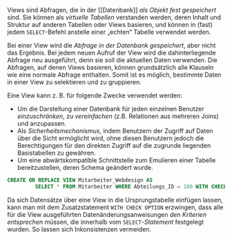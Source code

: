 Views sind Abfragen, die in der [[Datenbank]] *als Objekt fest gespeichert* sind. Sie können als *virtuelle Tabellen* verstanden werden, deren Inhalt und Struktur auf anderen Tabellen oder Views basieren, und können in (fast) jedem `SELECT`-Befehl anstelle einer „echten“ Tabelle verwendet werden.

Bei einer View wird die *Abfrage in der Datenbank gespeichert*, aber nicht das Ergebnis. Bei jedem neuen Aufruf der View wird die dahinterliegende Abfrage neu ausgeführt, denn sie soll die aktuellen Daten verwenden. Die Abfragen, auf denen Views basieren, können grundsätzlich alle Klauseln wie eine normale Abfrage enthalten. Somit ist es möglich, bestimmte Daten in einer View zu selektieren und zu gruppieren.

Eine View kann z. B. für folgende Zwecke verwendet werden:
- Um die Darstellung einer Datenbank für jeden einzelnen Benutzer *einzuschränken*, zu *vereinfachen* (z.B. Relationen aus mehreren Joins) und anzupassen.
- Als *Sicherheitsmechanismus*, indem Benutzern der Zugriff auf Daten über die Sicht ermöglicht wird, ohne diesen Benutzern jedoch die Berechtigungen für den direkten Zugriff auf die zugrunde liegenden Basistabellen zu gewähren.
- Um eine abwärtskompatible Schnittstelle zum Emulieren einer Tabelle bereitzustellen, deren Schema geändert wurde.

``` sql
CREATE OR REPLACE VIEW Mitarbeiter_Webdesign AS
         SELECT * FROM Mitarbeiter WHERE Abteilungs_ID = 100 WITH CHECK OPTION;
```

Da sich Datensätze über eine View in die Ursprungstabelle einfügen lassen, kann man mit dem Zusatzstatement `WITH CHECK OPTION` erzwingen, dass alle für die View ausgeführten Datenänderungsanweisungen *den Kriterien entsprechen* müssen, die innerhalb vom `SELECT`-*Statement* festgelegt wurden. So lassen sich Inkonsistenzen vermeiden.

